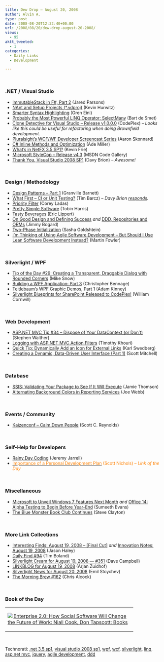 ```yaml
---
title: Dew Drop – August 20, 2008
author: Alvin A.
type: post
date: 2008-08-20T12:32:40+00:00
url: /2008/08/20/dew-drop-august-20-2008/
views:
  - 95
aktt_tweeted:
  - 1
categories:
  - Daily Links
  - Development

---
```

</p> 

&#160;

### .NET / Visual Studio

  * [ImmutableStack in F#, Part 2][1] (Jared Parsons)
  * [NAnt and Setup Projects (*.vdproj)][2] (Kevin Hurwitz)
  * [Smarter Syntax Highlighting][3] (Oren Eini)
  * [Probably the Most Powerful LINQ Operator: SelectMany][4] (Bart de Smet)
  * [Clone Detective for Visual Studio &#8211; Release v1.0.0.0][5] (CodePlex) _– Looks like this could be useful for refactoring when doing Brownfield development._
  * [Pluralsight&#8217;s WCF/WF Developer Screencast Series][6] (Aaron Skonnard)
  * [C# Inline Methods and Optimization][7] (Ade Miller)
  * [What&#8217;s in NetFX 3.5 SP1?][8] (Kevin Frie)
  * [Microsoft StyleCop &#8211; Release v4.3][9] (MSDN Code Gallery)
  * [Thank You, Visual Studio 2008 SP1][10] (Davy Brion) _– Awesome!_

&#160;

### Design / Methodology

  * [Design Patterns &#8211; Part 1][11] (Granville Barnett)
  * [What First &#8211; CI or Unit Testing?][12] (Tim Barcz) _– Davy Brion_ [_responds_][13]_._
  * [Priority Filter][14] (Corey Ladas)
  * [Pretty Simple Software][15] (Tobin Harris)
  * [Tasty Beverages][16] (Eric Lippert)
  * [On Good Design and Defining Success][17]&#160;_and_&#160;[DDD, Repositories and ORMs][18] (Jimmy Bogard)
  * [Two-Phase Initialization][19] (Sasha Goldshtein)
  * [I&#8217;m Thinking of Using Agile Software Development &#8211; But Should I Use Lean Software Development Instead?][20] (Martin Fowler)

&#160;

### Silverlight / WPF

  * [Tip of the Day #29: Creating a Transparent, Draggable Dialog with Rounded Corners][21] (Mike Snow)
  * [Building a WPF Application: Part 3][22] (Christopher Bennage)
  * [Teitlebaum&#8217;s WPF Graphic Demos, Part 1][23] (Adam Kinney)
  * [Silverlight Blueprints for SharePoint Released to CodePlex!][24] (William Cornwill)

&#160;

### Web Development

  * [ASP.NET MVC Tip #34 &#8211; Dispose of Your DataContext (or Don&#8217;t)][25] (Stephen Walther)
  * [Logging with ASP.NET MVC Action Filters][26] (Timothy Khouri)
  * [Quick Tip: Dynamically Add an Icon for External Links][27] (Karl Swedberg)
  * [Creating a Dynamic, Data-Driven User Interface (Part 1)][28] (Scott Mitchell)

&#160;

### Database

  * [SSIS: Validating Your Package to See If It Will Execute][29] (Jamie Thomson)
  * [Alternating Background Colors in Reporting Services][30] (Joe Webb)

&#160;

### Events / Community

  * [Kaizenconf &#8211; Calm Down People][31] (Scott C. Reynolds)

&#160;

### Self-Help for Developers

  * [Rainy Day Coding][32] (Jeremy Jarrell)
  * [<font color="#ff8000">Importance of a Personal Development Plan</font>][33] <font color="#ff8000">(Scott Nichols) <em>– Link of the Day</em></font>

&#160;

### Miscellaneous

  * [Microsoft to Unveil Windows 7 Features Next Month][34]&#160;_and_&#160;[Office 14: Alpha Testing to Begin Before Year-End][35] (Sumeeth Evans)
  * [The Blue Monster Book Club Continues][36] (Steve Clayton)

&#160;</p> </p> 

### More Link Collections

  * [Interesting Finds: August 19, 2008 &#8211; [Final Cut]][37]&#160;_and_&#160;[Innovation Notes: August 19, 2008][38] (Jason Haley)
  * [Daily Find #94][39] (Tim Boland)
  * [Silverlight Cream for August 19, 2008 &#8212; #351][40] (Dave Campbell)
  * [LINKBLOG for August 19, 2008][41] (Arjan Zuidhof)
  * [Silverlight News for August 20, 2008][42] (Emil Stoychev)
  * [The Morning Brew #162][43] (Chris Alcock)

&#160;

### Book of the Day

<div class="wlWriterSmartContent" id="scid:7dc1bd33-94bd-46fd-a20b-0131235bcd47:259990d9-2533-48b9-9654-ab5e618f14f2" style="padding-right: 0px; display: inline; padding-left: 0px; float: none; padding-bottom: 0px; margin: 0px; padding-top: 0px">
  <table cellspacing="0" cellpadding="2" width="400" border="0" unselectable="on">
    <tr>
      <td valign="top" width="400">
        <p>
          <a title="Enterprise 2.0: How Social Software Will Change the Future of Work: Niall Cook, Don Tapscott: Books" href="http://www.amazon.com/exec/obidos/ASIN/0566088002/alvinashcraft-20"><img data-recalc-dims="1" decoding="async" src="https://i0.wp.com/images.amazon.com/images/P/0566088002.01.MZZZZZZZ.jpg?w=660" border="0" align="left" style="float:left" />Enterprise 2.0: How Social Software Will Change the Future of Work: Niall Cook, Don Tapscott: Books</a>
        </p>
      </td>
    </tr>
  </table>
</div>

&#160;

<div class="wlWriterSmartContent" id="scid:C16BAC14-9A3D-4c50-9394-FBFEF7A93539:524ee310-af73-4654-a610-67cb3ccbe929" style="padding-right: 0px; display: inline; padding-left: 0px; float: none; padding-bottom: 0px; margin: 0px; padding-top: 0px">
  <!--dotnetkickit-->
</div>

<div class="wlWriterSmartContent" id="scid:d7bf807d-7bb0-458a-811f-90c51817d5c2:1296a03f-d21c-4110-a193-48b1510ca632" style="padding-right: 0px; display: inline; padding-left: 0px; float: none; padding-bottom: 0px; margin: 0px; padding-top: 0px">
  <p>
    <span class="TagSite">Technorati:</span> <a href="http://technorati.com/tag/.net+3.5+sp1" rel="tag" class="tag">.net 3.5 sp1</a>, <a href="http://technorati.com/tag/visual+studio+2008+sp1" rel="tag" class="tag">visual studio 2008 sp1</a>, <a href="http://technorati.com/tag/wpf" rel="tag" class="tag">wpf</a>, <a href="http://technorati.com/tag/wcf" rel="tag" class="tag">wcf</a>, <a href="http://technorati.com/tag/silverlight" rel="tag" class="tag">silverlight</a>, <a href="http://technorati.com/tag/linq" rel="tag" class="tag">linq</a>, <a href="http://technorati.com/tag/asp.net+mvc" rel="tag" class="tag">asp.net mvc</a>, <a href="http://technorati.com/tag/jquery" rel="tag" class="tag">jquery</a>, <a href="http://technorati.com/tag/agile+development" rel="tag" class="tag">agile development</a>, <a href="http://technorati.com/tag/ddd" rel="tag" class="tag">ddd</a><br /><!-- StartInsertedTags: .net 3.5 sp1, visual studio 2008 sp1, wpf, wcf, silverlight, linq, asp.net mvc, jquery, agile development, ddd :EndInsertedTags -->
  </p>
</div>

 [1]: http://blogs.msdn.com/jaredpar/archive/2008/08/19/immutablestack-in-f-part-2.aspx
 [2]: http://khurwitz.blogspot.com/2008/08/nant-and-setup-projects-vdproj.html
 [3]: http://ayende.com/Blog/archive/2008/08/19/Smarter-Syntax-Highlighting.aspx
 [4]: http://community.bartdesmet.net/blogs/bart/archive/2008/08/19/probably-the-most-powerful-linq-operator-selectmany.aspx
 [5]: http://www.codeplex.com/CloneDetectiveVS/Release/ProjectReleases.aspx?ReleaseId=16114
 [6]: http://www.pluralsight.com/community/blogs/aaron/archive/2008/08/19/pluralsight-s-wcf-wf-developer-screencast-series.aspx
 [7]: http://www.ademiller.com/blogs/tech/2008/08/c-inline-methods-and-optimization/?&owa_from=feed&owa_sid=
 [8]: http://blogs.msdn.com/clrcodegeneration/archive/2008/08/15/what-s-in-netfx-3-5-sp1.aspx
 [9]: http://code.msdn.microsoft.com/sourceanalysis/Release/ProjectReleases.aspx?ReleaseId=1425
 [10]: http://davybrion.com/blog/2008/08/thank-you-visual-studio-2008-sp1/
 [11]: http://dotnetslackers.com/articles/designpatterns/Design-Patterns-Part-1.aspx
 [12]: http://devlicio.us/blogs/tim_barcz/archive/2008/08/19/what-first-ci-or-unit-testing.aspx
 [13]: http://davybrion.com/blog/2008/08/the-ci-build-should-be-a-given/
 [14]: http://leansoftwareengineering.com/2008/08/19/priority-filter/
 [15]: http://www.tobinharris.com/2008/8/9/pretty-simple-software
 [16]: http://blogs.msdn.com/ericlippert/archive/2008/08/19/tasty-beverages.aspx
 [17]: http://www.lostechies.com/blogs/jimmy_bogard/archive/2008/08/19/on-good-design-and-defining-success.aspx
 [18]: http://www.lostechies.com/blogs/jimmy_bogard/archive/2008/08/19/ddd-repositories-and-orms.aspx
 [19]: http://blogs.microsoft.co.il/blogs/sasha/archive/2008/08/19/two-phase-initialization.aspx
 [20]: http://dotnet.dzone.com/news/im-thinking-using-agile-softwa
 [21]: http://silverlight.net/blogs/msnow/archive/2008/08/19/tip-of-the-day-29-creating-a-transparent-draggable-dialog-with-rounded-corners.aspx
 [22]: http://devlicio.us/blogs/christopher_bennage/archive/2008/08/20/building-a-wpf-application-part-3.aspx
 [23]: http://adamkinney.com/blog/357/default.aspx
 [24]: http://blogs.msdn.com/williamcornwill/archive/2008/08/20/silverlight-blueprints-for-sharepoint-released-to-codeplex.aspx
 [25]: http://weblogs.asp.net/stephenwalther/archive/2008/08/19/asp-net-mvc-tip-34-dispose-of-your-datacontext-or-don-t.aspx
 [26]: http://www.singingeels.com/Articles/Logging_with_ASPNET_MVC_Action_Filters.aspx
 [27]: http://www.learningjquery.com/2008/08/quick-tip-dynamically-add-an-icon-for-external-links
 [28]: http://aspnet.4guysfromrolla.com/articles/082008-1.aspx
 [29]: http://blogs.conchango.com/jamiethomson/archive/2008/08/19/ssis-validating-your-package-to-see-if-it-will-execute.aspx
 [30]: http://weblogs.sqlteam.com/joew/archive/2008/08/20/60691.aspx
 [31]: http://scottcreynolds.com/archive/2008/08/19/kaizenconf---calm-down-people.aspx
 [32]: http://jeremyjarrell.com/archive/2008/08/20/98.aspx
 [33]: http://elegantcode.com/2008/08/20/importance-of-a-personal-development-plan/
 [34]: http://bink.nu/news/microsoft-to-unveil-windows-7-features-next-month.aspx
 [35]: http://bink.nu/news/office-14-alpha-testing-to-begin-before-year-end.aspx
 [36]: http://blogs.msdn.com/stevecla01/archive/2008/08/20/the-blue-monster-book-club-continues.aspx
 [37]: http://jasonhaley.com/blog/archive/2008/08/19/142146.aspx
 [38]: http://jasonhaley.com/blog/archive/2008/08/19/142152.aspx
 [39]: http://www.techtoolblog.com/archives/daily-find-94
 [40]: http://geekswithblogs.net/WynApseTechnicalMusings/archive/2008/08/19/124551.aspx
 [41]: http://www.arjansworld.com/2008/08/19/linkblog-for-august-19-2008/
 [42]: http://www.silverlightshow.net/news/Silverlight-news-for-August-20-2008.aspx
 [43]: http://blog.cwa.me.uk/2008/08/20/the-morning-brew-162/